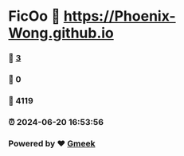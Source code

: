 # FicOo :link: https://Phoenix-Wong.github.io 
### :page_facing_up: [3](https://Phoenix-Wong.github.io/tag.html) 
### :speech_balloon: 0 
### :hibiscus: 4119 
### :alarm_clock: 2024-06-20 16:53:56 
### Powered by :heart: [Gmeek](https://github.com/Meekdai/Gmeek)
